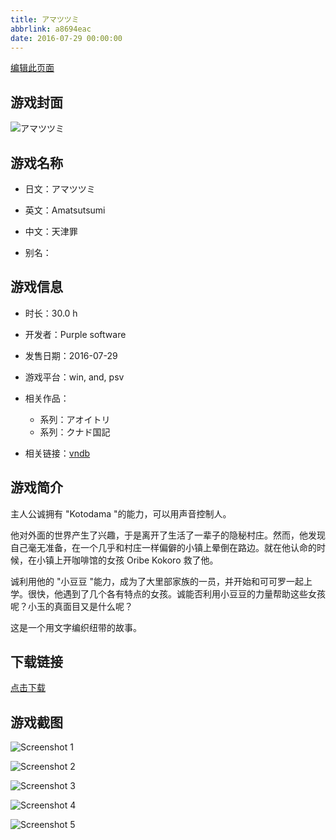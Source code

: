 ```yaml
---
title: アマツツミ
abbrlink: a8694eac
date: 2016-07-29 00:00:00
---
```

[编辑此页面](https://github.com/ACG-3/ADV3-source/blob/main/source/_posts/games/%E3%82%A2%E3%82%AA%E3%82%A4%E3%83%88%E3%83%AA.md)

## 游戏封面

![アマツツミ](https://pan.timero.xyz/d/onedrive/img_lib_001/%E3%82%A2%E3%82%AA%E3%82%A4%E3%83%88%E3%83%AA_cover.avif)


## 游戏名称

- 日文：アマツツミ
- 英文：Amatsutsumi
- 中文：天津罪

- 别名：


## 游戏信息

- 时长：30.0 h
- 开发者：Purple software
- 发售日期：2016-07-29
- 游戏平台：win, and, psv
- 相关作品：
   - 系列：アオイトリ
   - 系列：クナド国記

- 相关链接：[vndb](https://vndb.org/v18852)


## 游戏简介

主人公诚拥有 "Kotodama "的能力，可以用声音控制人。

他对外面的世界产生了兴趣，于是离开了生活了一辈子的隐秘村庄。然而，他发现自己毫无准备，在一个几乎和村庄一样偏僻的小镇上晕倒在路边。就在他认命的时候，在小镇上开咖啡馆的女孩 Oribe Kokoro 救了他。

诚利用他的 "小豆豆 "能力，成为了大里部家族的一员，并开始和可可罗一起上学。很快，他遇到了几个各有特点的女孩。诚能否利用小豆豆的力量帮助这些女孩呢？小玉的真面目又是什么呢？

这是一个用文字编织纽带的故事。




## 下载链接

[点击下载](https://pan.timero.xyz/onedrive/adv_lib_001/%E3%82%A2%E3%82%AA%E3%82%A4%E3%83%88%E3%83%AA)


## 游戏截图


![Screenshot 1](https://pan.timero.xyz/d/onedrive/img_lib_001/%E3%82%A2%E3%82%AA%E3%82%A4%E3%83%88%E3%83%AA_Screenshot_1.avif)

![Screenshot 2](https://pan.timero.xyz/d/onedrive/img_lib_001/%E3%82%A2%E3%82%AA%E3%82%A4%E3%83%88%E3%83%AA_Screenshot_2.avif)

![Screenshot 3](https://pan.timero.xyz/d/onedrive/img_lib_001/%E3%82%A2%E3%82%AA%E3%82%A4%E3%83%88%E3%83%AA_Screenshot_3.avif)

![Screenshot 4](https://pan.timero.xyz/d/onedrive/img_lib_001/%E3%82%A2%E3%82%AA%E3%82%A4%E3%83%88%E3%83%AA_Screenshot_4.avif)

![Screenshot 5](https://pan.timero.xyz/d/onedrive/img_lib_001/%E3%82%A2%E3%82%AA%E3%82%A4%E3%83%88%E3%83%AA_Screenshot_5.avif)

